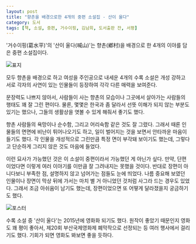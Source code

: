 ```yaml
---
layout: post
title: "향촌을 배경으로한 4개의 중편 소설집 - 산이 울다"
category: 도서
tags: [책, 소설, 중편, 거수이핑, 김남희, 도서출판 잔, 서평]
---
```


'거수이핑(葛水平)'의
'산이 울다(喊山)'는
향촌(鄕村)을 배경으로 한 4개의 이야를 담은 중편 소설집이다.

![표지](https://lh3.googleusercontent.com/9lOVnmQ-Es3dExKRrIou9jrALnQTWXAzmM4FcchiCbTw8dxdZPi6iIAt_ztPk1yqIA6IoHP8PFItkQ=s480)

모두 향촌을 배경으로 하고 여성을 주인공으로 내세운 4개의 수록 소설은
개성 강하고 서로 각자의 사연이 있는 인물들이 등장하여
각각 다른 매력을 보여준다.

문장력도 나쁘지 않아서,
사람들이 사는 향촌의 모습이나 그곳에서 살아가는 사람들의 행태도 꽤 잘 그린 편이다.
물론, 몇몇은 한국과 좀 달라서 선뜻 이해가 되지 않는 부분도 있기는 했으나,
그들의 생활상을 엿볼 수 있게 해줘서 좋기도 했다.

향촌 사람들의 욕망이나 순수함, 그리고 어리숙함 같은 것도 잘 그렸다.
그래서 때론 인물들의 면면에 비난이 튀어나오기도 하고,
일이 벌어지는 것을 보면서 안타까운 마음이 들기도 했다.
각 인물을 개성적으로 그린만큼 특정 면이 부각돼 보이기도 했는데,
그렇다고 단순하게 그리지 않은 것도 마음에 들었다.

이런 묘사가 가능했던 것은 이 소설이 중편이라서 가능했던 게 아닌가 싶다.
만약, 단편이었다면 이렇게 여러 이야기를 이만큼 잘 그려내지는 못했을 것이다.
반대로 장편이 아니다보니 부족한 점, 설명하지 않고 넘어가는 점들도 눈에 띄었다.
나름 중요해 보였던 인물이나 장면이 막상 뒤에 가서는 마치 별 거 아니었던 것처럼 사그라 드는 경우도 있었다.
그래서 조금 아쉬움이 남기도 했는데,
장편이었으면 또 어떻게 달라졌을지 궁금하기도 했다.

![포스터](https://lh3.googleusercontent.com/XsS50nm_-CHWf3QYWBQ4mh0so88ej6MrlDXsD59elTp-ObEPdvIHhpsEY-djmTJPOWmUTnUAmCzGQg=s480)

수록 소설 중 '산이 울다'는 2015년에 영화화 되기도 했다.
원작이 좋았기 때문인지 영화도 꽤 평이 좋아서,
제20회 부산국제영화제 폐막작으로 선정되는 등 여러 행사에서 걸리기도 했다.
기회가 되면 영화도 봐보면 좋을 듯하다.
